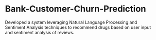 # Bank-Customer-Churn-Prediction
 Developed a system leveraging Natural Language Processing and Sentiment Analysis techniques to recommend drugs based on user input and sentiment analysis of reviews.
